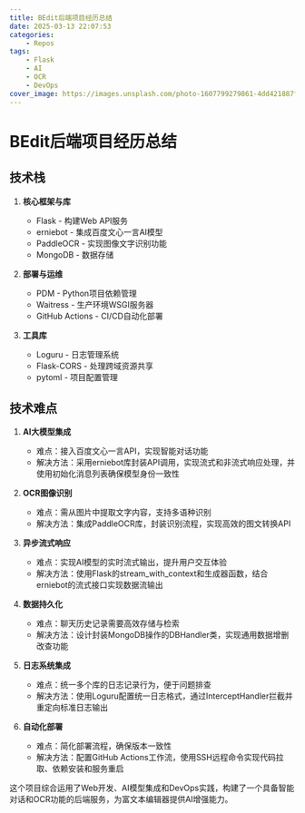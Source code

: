```yaml
---
title: BEdit后端项目经历总结
date: 2025-03-13 22:07:53
categories:
    - Repos
tags:
    - Flask
    - AI
    - OCR
    - DevOps
cover_image: https://images.unsplash.com/photo-1607799279861-4dd421887fb3
---
```


# BEdit后端项目经历总结

## 技术栈

1. **核心框架与库**
   - Flask - 构建Web API服务
   - erniebot - 集成百度文心一言AI模型
   - PaddleOCR - 实现图像文字识别功能
   - MongoDB - 数据存储

2. **部署与运维**
   - PDM - Python项目依赖管理
   - Waitress - 生产环境WSGI服务器
   - GitHub Actions - CI/CD自动化部署

3. **工具库**
   - Loguru - 日志管理系统
   - Flask-CORS - 处理跨域资源共享
   - pytoml - 项目配置管理

## 技术难点

1. **AI大模型集成**
   - 难点：接入百度文心一言API，实现智能对话功能
   - 解决方法：采用erniebot库封装API调用，实现流式和非流式响应处理，并使用初始化消息列表确保模型身份一致性

2. **OCR图像识别**
   - 难点：需从图片中提取文字内容，支持多语种识别
   - 解决方法：集成PaddleOCR库，封装识别流程，实现高效的图文转换API

3. **异步流式响应**
   - 难点：实现AI模型的实时流式输出，提升用户交互体验
   - 解决方法：使用Flask的stream_with_context和生成器函数，结合erniebot的流式接口实现数据流输出

4. **数据持久化**
   - 难点：聊天历史记录需要高效存储与检索
   - 解决方法：设计封装MongoDB操作的DBHandler类，实现通用数据增删改查功能

5. **日志系统集成**
   - 难点：统一多个库的日志记录行为，便于问题排查
   - 解决方法：使用Loguru配置统一日志格式，通过InterceptHandler拦截并重定向标准日志输出

6. **自动化部署**
   - 难点：简化部署流程，确保版本一致性
   - 解决方法：配置GitHub Actions工作流，使用SSH远程命令实现代码拉取、依赖安装和服务重启

这个项目综合运用了Web开发、AI模型集成和DevOps实践，构建了一个具备智能对话和OCR功能的后端服务，为富文本编辑器提供AI增强能力。